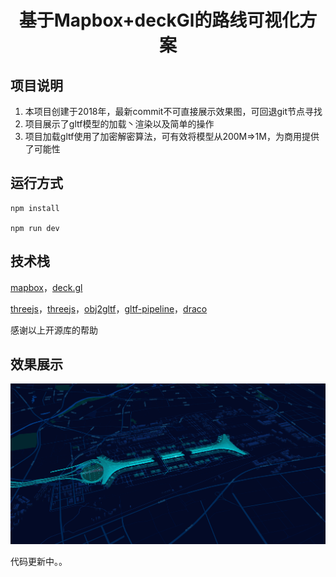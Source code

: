 # <p align = "center"> 基于Mapbox+deckGl的路线可视化方案</p>

## 项目说明
1. 本项目创建于2018年，最新commit不可直接展示效果图，可回退git节点寻找
2. 项目展示了gltf模型的加载丶渲染以及简单的操作
3. 项目加载gltf使用了加密解密算法，可有效将模型从200M=>1M，为商用提供了可能性

## 运行方式

```
npm install

npm run dev
```

## 技术栈

[mapbox](https://www.mapbox.com/)，[deck.gl](https://deck.gl/#/)

[threejs](https://threejs.org/)，[threejs](https://threejs.org/)，[obj2gltf](https://github.com/AnalyticalGraphicsInc/obj2gltf)，[gltf-pipeline](https://github.com/AnalyticalGraphicsInc/gltf-pipeline)，[draco](https://google.github.io/draco/)

感谢以上开源库的帮助

## 效果展示
![效果图](./static/images/home.png)

代码更新中。。

